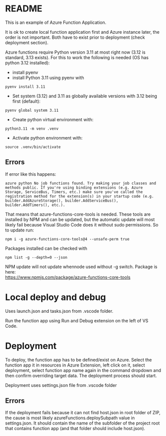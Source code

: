 # README
This is an example of Azure Function Application.

It is ok to create local function application first and Azure instance later, the order is not important. Both have to exist prior to deployment (check deployment section).

Azure functions require Python version 3.11 at most right now (3.12 is standard, 3.13 exists). For this to work the following is needed (OS has python 3.12 installed):
* install pyenv
* install Python 3.11 using pyenv with
```
pyenv install 3.11
```
* Set system (3.12) and 3.11 as globally available versions with 3.12 being first (default):
```
pyenv global system 3.11
```
* Create python virtual environment with:
```
python3.11 -m venv .venv
```
* Activate python environment with:
```
source .venv/bin/activate
```
## Errors
If error like this happens:
```
azure python No job functions found. Try making your job classes and methods public. If you're using binding extensions (e.g. Azure Storage, ServiceBus, Timers, etc.) make sure you've called the registration method for the extension(s) in your startup code (e.g. builder.AddAzureStorage(), builder.AddServiceBus(), builder.AddTimers(), etc.).
```
That means that azure-functions-core-tools is needed. These tools are installed by NPM and can be updated, but the automatic update will most likely fail because Visual Studio Code does it without sudo permissions. So to update run:
```
npm i -g azure-functions-core-tools@4 --unsafe-perm true
```
Packages installed can be checked with
```
npm list -g --depth=0 --json
```
NPM update will not update whennode used without -g switch. Package is here:  
https://www.npmjs.com/package/azure-functions-core-tools

# Local deploy and debug
Uses launch.json and tasks.json from .vscode folder.

Run the function app using Run and Debug extension on the left of VS Code.

# Deployment
To deploy, the function app has to be defined/exist on Azure. Select the function app it in resources in Azure Extension, left click on it, select deployment, select function app name again in the command dropdown and then confirm overriding target data. The deployment process should start. 

Deployment uses settings.json file from .vscode folder
## Errors
If the deployment fails because it can not find host.json in root folder of ZIP, the cause is most likely azureFunctions.deploySubpath value in settings.json. It should contain the name of the subfolder of the project root that contains function app (and that folder should include host.json).